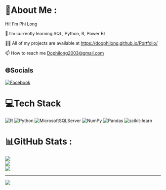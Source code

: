 # 💫About Me :
Hi! I'm Phi Long

🌱 I’m currently learning SQL, Python, R, Power BI

👨‍💻 All of my projects are available at https://doophilong.github.io/Portfolio/

📫 How to reach me Dophilong2003@gmail.com

## 🌐Socials
[![Facebook](https://img.shields.io/badge/Facebook-%231877F2.svg?logo=Facebook&logoColor=white)](https://facebook.com/https://www.facebook.com/Filonggg) 

# 💻Tech Stack
![R](https://img.shields.io/badge/r-%23276DC3.svg?style=for-the-badge&logo=r&logoColor=white) ![Python](https://img.shields.io/badge/python-3670A0?style=for-the-badge&logo=python&logoColor=ffdd54) ![MicrosoftSQLServer](https://img.shields.io/badge/Microsoft%20SQL%20Sever-CC2927?style=for-the-badge&logo=microsoft%20sql%20server&logoColor=white) ![NumPy](https://img.shields.io/badge/numpy-%23013243.svg?style=for-the-badge&logo=numpy&logoColor=white) ![Pandas](https://img.shields.io/badge/pandas-%23150458.svg?style=for-the-badge&logo=pandas&logoColor=white) ![scikit-learn](https://img.shields.io/badge/scikit--learn-%23F7931E.svg?style=for-the-badge&logo=scikit-learn&logoColor=white)
# 📊GitHub Stats :
![](https://github-readme-stats.vercel.app/api?username=DooPhiLong&theme=radical&hide_border=false&include_all_commits=false&count_private=false)<br/>
![](https://github-readme-streak-stats.herokuapp.com/?user=DooPhiLong&theme=radical&hide_border=false)<br/>
![](https://github-readme-stats.vercel.app/api/top-langs/?username=DooPhiLong&theme=radical&hide_border=false&include_all_commits=false&count_private=false&layout=compact)

---
[![](https://visitcount.itsvg.in/api?id=DooPhiLong&icon=0&color=0)](https://visitcount.itsvg.in)
